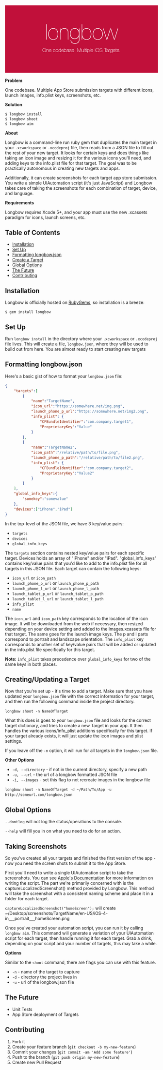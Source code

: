 ![banner](resources/banner.png)

**Problem**

One codebase. Multiple App Store submission targets with different icons, launch images, info.plist keys, screenshots, etc.

**Solution**

```
$ longbow install
$ longbow shoot
$ longbow aim
```

**About**

Longbow is a command-line run ruby gem that duplicates the main target in your `.xcworkspace` or `.xcodeproj` file, then reads from a JSON file to fill out the rest of your new target. It looks for certain keys and does things like taking an icon image and resizing it for the various icons you'll need, and adding keys to the info.plist file for that target. The goal was to be practically autonomous in creating new targets and apps.

Additionally, it can create screenshots for each target app store submission. You write a simple UIAutomation script (it's just JavaScript) and Longbow takes care of taking the screenshots for each combination of target, device, and language.

**Requirements**

Longbow requires Xcode 5+, and your app must use the new .xcassets paradigm for icons, launch screens, etc.

## Table of Contents

* [Installation](#installation)
* [Set Up](#set-up)
* [Formatting longbow.json](#formatting-longbow-json)
* [Create a Target](#create-a-target)
* [Global Options](#global-options)
* [The Future](#the-future)
* [Contributing](#contributing)

## Installation

Longbow is officially hosted on [RubyGems](http://rubygems.org/gems/longbow), so installation is a breeze:

    $ gem install longbow

## Set Up

Run `longbow install` in the directory where your `.xcworkspace` or `.xcodeproj` file lives. This will create a file, `longbow.json`, where they will be used to build out from here. You are almost ready to start creating new targets

## Formatting longbow.json

Here's a basic gist of how to format your `longbow.json` file:

```json
{
	"targets":[
		{
			"name":"TargetName",
			"icon_url":"https://somewhere.net/img.png",
			"launch_phone_p_url":"https://somewhere.net/img2.png",
			"info_plist": {
        		"CFBundleIdentifier":"com.company.target1",
            	"ProprietaryKey":"Value"
      		}
		},
		{
			"name":"TargetName2",
			"icon_path":"/relative/path/to/file.png",
			"launch_phone_p_path":"/relative/path/to/file2.png",
			"info_plist": {
        		"CFBundleIdentifier":"com.company.target2",
            	"ProprietaryKey":"Value2"
      		}
		}
	],
 	"global_info_keys":{
 		"somekey":"somevalue"
 	},
    "devices":["iPhone","iPad"]
}
```

In the top-level of the JSON file, we have 3 key/value pairs:

* `targets`
* `devices`
* `global_info_keys`

The `targets` section contains nested key/value pairs for each specific target. Devices holds an array of "iPhone" and/or "iPad". "global_info_keys" contains key/value pairs that you'd like to add to the info.plist file for all targets in this JSON file. Each target can contain the following keys:

* `icon_url` or `icon_path`
* `launch_phone_p_url` or `launch_phone_p_path`
* `launch_phone_l_url` or `launch_phone_l_path`
* `launch_tablet_p_url` or `launch_tablet_p_path`
* `launch_tablet_l_url` or `launch_tablet_l_path`
* `info_plist`
* `name`

The `icon_url` and `icon_path` key corresponds to the location of the icon image. It will be downloaded from the web if necessary, then resized depending on your device setting and added to the Images.xcassets file for that target. The same goes for the launch image keys. The p and l parts correspond to portrait and landscape orientation. The `info_plist` key corresponds to another set of key/value pairs that will be added or updated in the info.plist file specifically for this target.

**Note:** `info_plist` takes precedence over `global_info_keys` for two of the same keys in both places.

## Creating/Updating a Target

Now that you're set up - it's time to add a target. Make sure that you have updated your `longbow.json` file with the correct information for your target, and then run the following command inside the project directory.

`longbow shoot -n NameOfTarget`

What this does is goes to your `longbow.json` file and looks for the correct target dictionary, and tries to create a new Target in your app. It then handles the various icons/info_plist additions specifically for this target. If your target already exists, it will just update the icon images and plist settings.

If you leave off the `-n` option, it will run for all targets in the `longbow.json` file.

**Other Options**

* `-d, --directory` - if not in the current directory, specify a new path
* `-u, --url` - the url of a longbow formatted JSON file
* `-i, --images` - set this flag to not recreate images in the longbow file

`longbow shoot -n NameOfTarget -d ~/Path/To/App -u http://someurl.com/longbow.json`

## Global Options

`--dontlog` will not log the status/operations to the console.

`--help` will fill you in on what you need to do for an action.

## Taking Screenshots

So you've created all your targets and finished the first version of the app - now you need the screen shots to submit it to the App Store.

First you'll need to write a single UIAutomation script to take the screenshots. You can see [Apple's Documentation](https://developer.apple.com/library/ios/documentation/DeveloperTools/Reference/UIAutomationRef/_index.html) for more information on writing the script. The part we're primarily concerned with is the captureLocalizedScreenshot() method provided by Longbow. This method will take the screenshot with a consistent naming scheme and place it in a folder for each target.

`captureLocalizedScreenshot("homeScreen");` will create ~/Desktop/screenshots/TargetName/en-US/iOS-4-in\_\_\_portrait\_\_\_homeScreen.png

Once you've created your automation script, you can run it by calling `longbow aim`. This command will generate a variation of your UIAutomation script for each target, then handle running it for each target. Grab a drink, depending on your script and your number of targets, this may take a while.

**Options**

Similar to the `shoot` command, there are flags you can use with this feature.

* `-n` - name of the target to capture
* `-d` - directory the project lives in
* `-u` - url of the longbow.json file

## The Future

* Unit Tests
* App Store deployment of Targets

## Contributing

1. Fork it
2. Create your feature branch (`git checkout -b my-new-feature`)
3. Commit your changes (`git commit -am 'Add some feature'`)
4. Push to the branch (`git push origin my-new-feature`)
5. Create new Pull Request
